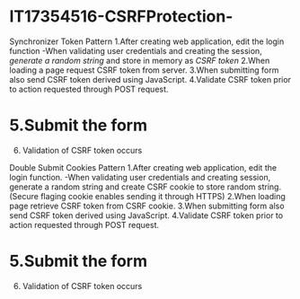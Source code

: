 # IT17354516-CSRFProtection-
Synchronizer Token Pattern
1.After creating web application, edit the login function
   -When validating user credentials and creating the session, *generate a random string* and store in memory as *CSRF token*
2.When loading a page request CSRF token from server.
3.When submitting form also send CSRF token derived using JavaScript.
4.Validate CSRF token prior to action requested through POST request.
# 5.Submit the form
6. Validation of CSRF token occurs

Double Submit Cookies Pattern
1.After creating web application, edit the login function.
   -When validating user credentials and creating session, generate a random string and create CSRF cookie to store random string.
  (Secure flaging cookie enables sending it through HTTPS)
2.When loading page retrieve CSRF token from CSRF cookie.
3.When submitting form also send CSRF token derived using JavaScript.
4.Validate CSRF token prior to action requested through POST request.
# 5.Submit the form
6. Validation of CSRF token occurs

